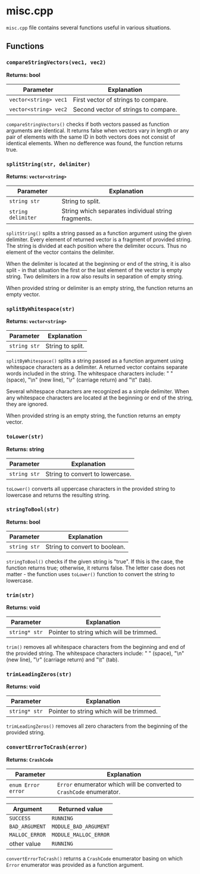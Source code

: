 # misc.cpp

`misc.cpp` file contains several functions useful in various situations.


## Functions

### `compareStringVectors(vec1, vec2)`

**Returns: bool**

| Parameter | Explanation |
| - | - |
| `vector<string> vec1` | First vector of strings to compare. |
| `vector<string> vec2` | Second vector of strings to compare. |

`compareStringVectors()` checks if both vectors passed as function arguments are identical. It returns false when vectors vary in length or any pair of elements with the same ID in both vectors does not consist of identical elements. When no defference was found, the function returns true.


### `splitString(str, delimiter)`

**Returns: `vector<string>`**

| Parameter | Explanation |
| - | - |
| `string str` | String to split. |
| `string delimiter` | String which separates individual string fragments. |

`splitString()` splits a string passed as a function argument using the given delimiter. Every element of returned vector is a fragment of provided string. The string is divided at each position where the delimiter occurs. Thus no element of the vector contains the delimiter.

When the delimiter is located at the beginning or end of the string, it is also split - in that situation the first or the last element of the vector is empty string. Two delimiters in a row also results in separation of empty string.

When provided string or delimiter is an empty string, the function returns an empty vector.


### `splitByWhitespace(str)`

**Returns: `vector<string>`**

| Parameter | Explanation |
| - | - |
| `string str` | String to split. |

`splitByWhitespace()` splits a string passed as a function argument using whitespace characters as a delimiter. A returned vector contains separate words included in the string. The whitespace characters include: " " (space), "\n" (new line), "\r" (carriage return) and "\t" (tab).

Several whitespace characters are recognized as a simple delimiter. When any whitespace characters are located at the beginning or end of the string, they are ignored.

When provided string is an empty string, the function returns an empty vector.


### `toLower(str)`

**Returns: string**

| Parameter | Explanation |
| - | - |
| `string str` | String to convert to lowercase. |

`toLower()` converts all uppercase characters in the provided string to lowercase and returns the resulting string.


### `stringToBool(str)`

**Returns: bool**

| Parameter | Explanation |
| - | - |
| `string str` | String to convert to boolean. |

`stringToBool()` checks if the given string is "true". If this is the case, the function returns true; otherwise, it returns false. The letter case does not matter - the function uses `toLower()` function to convert the string to lowercase.


### `trim(str)`

**Returns: void**

| Parameter | Explanation |
| - | - |
| `string* str` | Pointer to string which will be trimmed. |

`trim()` removes all whitespace characters from the beginning and end of the provided string. The whitespace characters include: " " (space), "\n" (new line), "\r" (carriage return) and "\t" (tab).


### `trimLeadingZeros(str)`

**Returns: void**

| Parameter | Explanation |
| - | - |
| `string* str` | Pointer to string which will be trimmed. |

`trimLeadingZeros()` removes all zero characters from the beginning of the provided string.


### `convertErrorToCrash(error)`

**Returns: `CrashCode`**

| Parameter | Explanation |
| - | - |
| `enum Error error` | `Error` enumerator which will be converted to `CrashCode` enumerator. |

| Argument | Returned value |
| - | - |
| `SUCCESS` | `RUNNING` |
| `BAD_ARGUMENT` | `MODULE_BAD_ARGUMENT` |
| `MALLOC_ERROR` | `MODULE_MALLOC_ERROR` |
| other value | `RUNNING` |

`convertErrorToCrash()` returns a `CrashCode` enumerator basing on which `Error` enumerator was provided as a function argument.